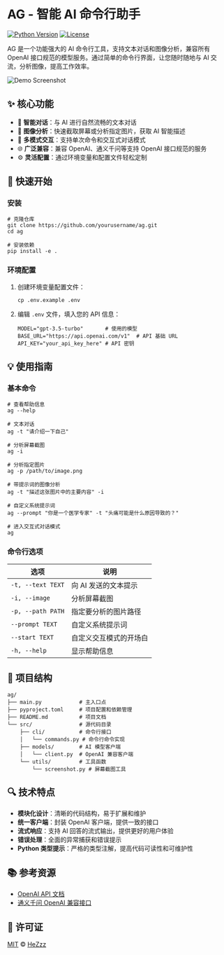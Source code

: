 # AG - 智能 AI 命令行助手

[![Python Version](https://img.shields.io/badge/python-3.8%2B-blue)](https://www.python.org/downloads/)
[![License](https://img.shields.io/badge/license-MIT-green)](LICENSE)

AG 是一个功能强大的 AI 命令行工具，支持文本对话和图像分析，兼容所有 OpenAI 接口规范的模型服务。通过简单的命令行界面，让您随时随地与 AI 交流，分析图像，提高工作效率。

![Demo Screenshot](test.png)

## ✨ 核心功能

- 🤖 **智能对话**：与 AI 进行自然流畅的文本对话
- 📸 **图像分析**：快速截取屏幕或分析指定图片，获取 AI 智能描述
- 🔄 **多模式交互**：支持单次命令和交互式对话模式
- 🌐 **广泛兼容**：兼容 OpenAI、通义千问等支持 OpenAI 接口规范的服务
- ⚙️ **灵活配置**：通过环境变量和配置文件轻松定制

## 🚀 快速开始

### 安装

```shell
# 克隆仓库
git clone https://github.com/yourusername/ag.git
cd ag

# 安装依赖
pip install -e .
```

### 环境配置

1. 创建环境变量配置文件：

   ```shell
   cp .env.example .env
   ```

2. 编辑 `.env` 文件，填入您的 API 信息：

   ```plaintext
   MODEL="gpt-3.5-turbo"       # 使用的模型
   BASE_URL="https://api.openai.com/v1"  # API 基础 URL
   API_KEY="your_api_key_here" # API 密钥
   ```

## 💡 使用指南

### 基本命令

```shell
# 查看帮助信息
ag --help

# 文本对话
ag -t "请介绍一下自己"

# 分析屏幕截图
ag -i

# 分析指定图片
ag -p /path/to/image.png

# 带提示词的图像分析
ag -t "描述这张图片中的主要内容" -i

# 自定义系统提示词
ag --prompt "你是一个医学专家" -t "头痛可能是什么原因导致的？"

# 进入交互式对话模式
ag
```

### 命令行选项

| 选项 | 说明 |
|------|------|
| `-t, --text TEXT` | 向 AI 发送的文本提示 |
| `-i, --image` | 分析屏幕截图 |
| `-p, --path PATH` | 指定要分析的图片路径 |
| `--prompt TEXT` | 自定义系统提示词 |
| `--start TEXT` | 自定义交互模式的开场白 |
| `-h, --help` | 显示帮助信息 |

## 🔧 项目结构

```text
ag/
├── main.py            # 主入口点
├── pyproject.toml     # 项目配置和依赖管理
├── README.md          # 项目文档
└── src/               # 源代码目录
    ├── cli/           # 命令行接口
    │   └── commands.py # 命令行命令实现
    ├── models/        # AI 模型客户端
    │   └── client.py  # OpenAI 兼容客户端
    └── utils/         # 工具函数
        └── screenshot.py # 屏幕截图工具
```

## 🔍 技术特点

- **模块化设计**：清晰的代码结构，易于扩展和维护
- **统一客户端**：封装 OpenAI 客户端，提供一致的接口
- **流式响应**：支持 AI 回答的流式输出，提供更好的用户体验
- **错误处理**：全面的异常捕获和错误提示
- **Python 类型提示**：严格的类型注解，提高代码可读性和可维护性

## 📚 参考资源

- [OpenAI API 文档](https://platform.openai.com/docs/api-reference)
- [通义千问 OpenAI 兼容接口](https://help.aliyun.com/zh/model-studio/developer-reference/use-qwen-by-calling-api)

## 📄 许可证

[MIT](LICENSE) © [HeZzz](mailto:hez2z@foxmail.com)
